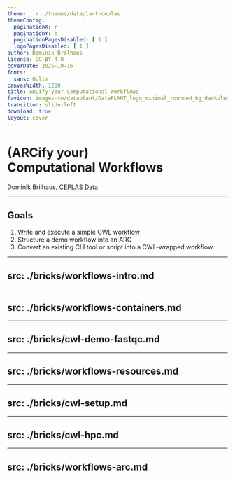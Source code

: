 ```yaml
---
theme: ../../themes/dataplant-ceplas
themeConfig:
  paginationX: r
  paginationY: b
  paginationPagesDisabled: [ 1 ]
  logoPagesDisabled: [ 1 ]
author: Dominik Brilhaus
license: CC-BY 4.0
coverDate: 2025-10-16
fonts:
  sans: Gulim
canvasWidth: 1200
title: ARCify your Computational Workflows
favicon: images-tm/dataplant/DataPLANT_logo_minimal_rounded_bg_darkblue.svg
transition: slide-left
download: true
layout: cover
---
```


# (ARCify your)<br>Computational Workflows

Dominik Brilhaus, [CEPLAS Data](https://www.ceplas.eu/en/research/ceplas-data)

---

## Goals

1. Write and execute a simple CWL workflow
2. Structure a demo workflow into an ARC
3. Convert an existing CLI tool or script into a CWL-wrapped workflow



---
src: ./bricks/workflows-intro.md
---

---
src: ./bricks/workflows-containers.md
---

---
src: ./bricks/cwl-demo-fastqc.md
---

---
src: ./bricks/workflows-resources.md
---

---
src: ./bricks/cwl-setup.md
---

---
src: ./bricks/cwl-hpc.md
---

---
src: ./bricks/workflows-arc.md
---